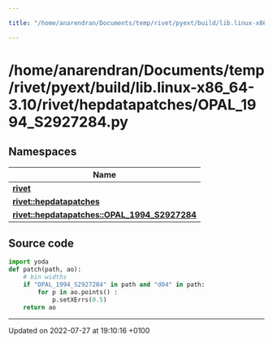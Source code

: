 ```yaml
---

title: "/home/anarendran/Documents/temp/rivet/pyext/build/lib.linux-x86_64-3.10/rivet/hepdatapatches/OPAL_1994_S2927284.py"

---
```


# /home/anarendran/Documents/temp/rivet/pyext/build/lib.linux-x86_64-3.10/rivet/hepdatapatches/OPAL_1994_S2927284.py



## Namespaces

| Name           |
| -------------- |
| **[rivet](http://example.org/namespaces/namespacerivet/)**  |
| **[rivet::hepdatapatches](http://example.org/namespaces/namespacerivet_1_1hepdatapatches/)**  |
| **[rivet::hepdatapatches::OPAL_1994_S2927284](http://example.org/namespaces/namespacerivet_1_1hepdatapatches_1_1opal__1994__s2927284/)**  |




## Source code

```python
import yoda
def patch(path, ao):
    # bin widths
    if "OPAL_1994_S2927284" in path and "d04" in path:
        for p in ao.points() :
            p.setXErrs(0.5)
    return ao
```


-------------------------------

Updated on 2022-07-27 at 19:10:16 +0100
